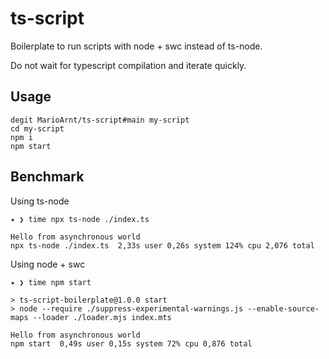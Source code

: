 # ts-script

Boilerplate to run scripts with node + swc instead of ts-node.

Do not wait for typescript compilation and iterate quickly.

## Usage

```
degit MarioArnt/ts-script#main my-script
cd my-script
npm i
npm start
```

## Benchmark

Using ts-node

```text
✦ ❯ time npx ts-node ./index.ts

Hello from asynchronous world
npx ts-node ./index.ts  2,33s user 0,26s system 124% cpu 2,076 total
```

Using node  + swc

```text
✦ ❯ time npm start

> ts-script-boilerplate@1.0.0 start
> node --require ./suppress-experimental-warnings.js --enable-source-maps --loader ./loader.mjs index.mts

Hello from asynchronous world
npm start  0,49s user 0,15s system 72% cpu 0,876 total
```

